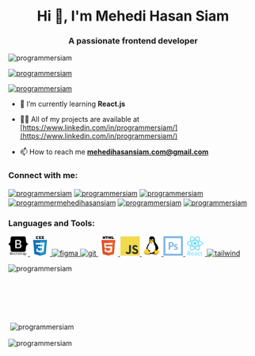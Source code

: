 <h1 align="center">Hi 👋, I'm Mehedi Hasan Siam</h1>
<h3 align="center">A passionate frontend developer</h3>

<p align="left"> <img src="https://komarev.com/ghpvc/?username=programmersiam&label=Profile%20views&color=0e75b6&style=flat" alt="programmersiam" /> </p>

<p align="left"> <a href="https://github.com/ryo-ma/github-profile-trophy"><img src="https://github-profile-trophy.vercel.app/?username=programmersiam" alt="programmersiam" /></a> </p>

<p align="left"> <a href="https://twitter.com/programmersiam" target="blank"><img src="https://img.shields.io/twitter/follow/programmersiam?logo=twitter&style=for-the-badge" alt="programmersiam" /></a> </p>

- 🌱 I’m currently learning **React.js**

- 👨‍💻 All of my projects are available at [https://www.linkedin.com/in/programmersiam/](https://www.linkedin.com/in/programmersiam/)

- 📫 How to reach me **mehedihasansiam.com@gmail.com**

<h3 align="left">Connect with me:</h3>
<p align="left">
<a href="https://codepen.io/programmersiam" target="blank"><img align="center" src="https://raw.githubusercontent.com/rahuldkjain/github-profile-readme-generator/master/src/images/icons/Social/codepen.svg" alt="programmersiam" height="30" width="40" /></a>
<a href="https://twitter.com/programmersiam" target="blank"><img align="center" src="https://raw.githubusercontent.com/rahuldkjain/github-profile-readme-generator/master/src/images/icons/Social/twitter.svg" alt="programmersiam" height="30" width="40" /></a>
<a href="https://linkedin.com/in/programmersiam" target="blank"><img align="center" src="https://raw.githubusercontent.com/rahuldkjain/github-profile-readme-generator/master/src/images/icons/Social/linked-in-alt.svg" alt="programmersiam" height="30" width="40" /></a>
<a href="https://fb.com/programmermehedihasansiam" target="blank"><img align="center" src="https://raw.githubusercontent.com/rahuldkjain/github-profile-readme-generator/master/src/images/icons/Social/facebook.svg" alt="programmermehedihasansiam" height="30" width="40" /></a>
<a href="https://instagram.com/programmersiam" target="blank"><img align="center" src="https://raw.githubusercontent.com/rahuldkjain/github-profile-readme-generator/master/src/images/icons/Social/instagram.svg" alt="programmersiam" height="30" width="40" /></a>
<a href="https://www.leetcode.com/programmersiam" target="blank"><img align="center" src="https://raw.githubusercontent.com/rahuldkjain/github-profile-readme-generator/master/src/images/icons/Social/leet-code.svg" alt="programmersiam" height="30" width="40" /></a>
</p>

<h3 align="left">Languages and Tools:</h3>
<p align="left"> <a href="https://getbootstrap.com" target="_blank" rel="noreferrer"> <img src="https://raw.githubusercontent.com/devicons/devicon/master/icons/bootstrap/bootstrap-plain-wordmark.svg" alt="bootstrap" width="40" height="40"/> </a> <a href="https://www.w3schools.com/css/" target="_blank" rel="noreferrer"> <img src="https://raw.githubusercontent.com/devicons/devicon/master/icons/css3/css3-original-wordmark.svg" alt="css3" width="40" height="40"/> </a> <a href="https://www.figma.com/" target="_blank" rel="noreferrer"> <img src="https://www.vectorlogo.zone/logos/figma/figma-icon.svg" alt="figma" width="40" height="40"/> </a> <a href="https://git-scm.com/" target="_blank" rel="noreferrer"> <img src="https://www.vectorlogo.zone/logos/git-scm/git-scm-icon.svg" alt="git" width="40" height="40"/> </a> <a href="https://www.w3.org/html/" target="_blank" rel="noreferrer"> <img src="https://raw.githubusercontent.com/devicons/devicon/master/icons/html5/html5-original-wordmark.svg" alt="html5" width="40" height="40"/> </a> <a href="https://developer.mozilla.org/en-US/docs/Web/JavaScript" target="_blank" rel="noreferrer"> <img src="https://raw.githubusercontent.com/devicons/devicon/master/icons/javascript/javascript-original.svg" alt="javascript" width="40" height="40"/> </a> <a href="https://www.linux.org/" target="_blank" rel="noreferrer"> <img src="https://raw.githubusercontent.com/devicons/devicon/master/icons/linux/linux-original.svg" alt="linux" width="40" height="40"/> </a> <a href="https://www.photoshop.com/en" target="_blank" rel="noreferrer"> <img src="https://raw.githubusercontent.com/devicons/devicon/master/icons/photoshop/photoshop-line.svg" alt="photoshop" width="40" height="40"/> </a> <a href="https://reactjs.org/" target="_blank" rel="noreferrer"> <img src="https://raw.githubusercontent.com/devicons/devicon/master/icons/react/react-original-wordmark.svg" alt="react" width="40" height="40"/> </a> <a href="https://tailwindcss.com/" target="_blank" rel="noreferrer"> <img src="https://www.vectorlogo.zone/logos/tailwindcss/tailwindcss-icon.svg" alt="tailwind" width="40" height="40"/> </a> </p>



<p><img align="left" src="https://github-readme-stats.vercel.app/api/top-langs?username=programmersiam&show_icons=true&locale=en&layout=compact" alt="programmersiam" /></p>




<br>
<br>
<br>
<br>
<br>
<br>


<p>&nbsp;<img align="center" src="https://github-readme-stats.vercel.app/api?username=programmersiam&show_icons=true&locale=en" alt="programmersiam" /></p>

<p><img align="center" src="https://github-readme-streak-stats.herokuapp.com/?user=programmersiam&" alt="programmersiam" /></p>
